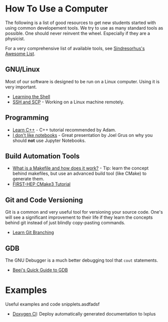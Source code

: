 # How To Use a Computer
The following is a list of good resources to get new students started with using common developement tools. We try to use as many standard tools as possible. One should never reinvent the wheel. Especially if they are a physicist.

For a very comprehensive list of available tools, see [Sindresorhus's Awesome List](https://github.com/sindresorhus/awesome).

## GNU/Linux
Most of our software is designed to be run on a Linux computer. Using it is very important.
- [Learning the Shell](http://linuxcommand.org/lc3_learning_the_shell.php)
- [SSH and SCP](https://acloudguru.com/blog/engineering/ssh-and-scp-howto-tips-tricks) - Working on a Linux machine remotely.

## Programming
- [Learn C++](https://www.learncpp.com/) - C++ tutorial recommended by Adam.
- [I don't like notebooks](https://www.youtube.com/watch?v=7jiPeIFXb6U) - Great presentation by Joel Grus on why you should **not** use Jupyter Notebooks.

## Build Automation Tools
- [What is a Makefile and how does it work?](https://opensource.com/article/18/8/what-how-makefile) - Tip: learn the concept behind makefiles, but use an advanced build tool (like CMake) to generate them.
- [FIRST-HEP CMake3 Tutorial](https://henryiii.github.io/cmake_workshop/)

## Git and Code Versioning
Git is a common and very useful tool for versioning your source code. One's will see a significant improvement to their life if they learn the concepts behind git instead of just blindly copy-pasting commands.
- [Learn Git Branching](https://learngitbranching.js.org/)

## GDB
The GNU Debugger is a much better debugging tool that `cout` statements.
- [Beej's Quick Guide to GDB](https://beej.us/guide/bggdb/)

# Examples
Useful examples and code snipplets.asdfadsf
- [Doxygen CI](https://gitlab.cern.ch/berkeleylab/labRemote/-/blob/774c91c61cbe7884e8cd455c03620c4c254cc22d/.gitlab-ci.yml#L66): Deploy automatically generated documentation to lxplus
